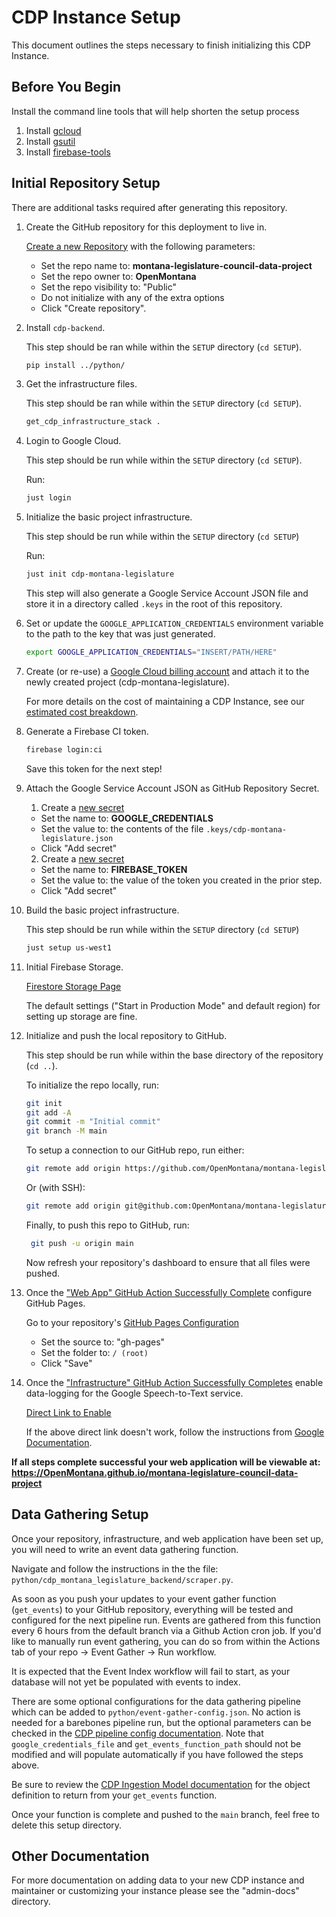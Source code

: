 # CDP Instance Setup

This document outlines the steps necessary to finish initializing this CDP Instance.

## Before You Begin

Install the command line tools that will help shorten the setup process

1. Install [gcloud](https://cloud.google.com/sdk/docs/install)
2. Install [gsutil](https://cloud.google.com/storage/docs/gsutil_install)
3. Install [firebase-tools](https://firebase.google.com/docs/cli/)

## Initial Repository Setup

There are additional tasks required after generating this repository.

1.  Create the GitHub repository for this deployment to live in.

    [Create a new Repository](https://github.com/new) with the following parameters:

    -   Set the repo name to: **montana-legislature-council-data-project**
    -   Set the repo owner to: **OpenMontana**
    -   Set the repo visibility to: "Public"
    -   Do not initialize with any of the extra options
    -   Click "Create repository".

1. Install `cdp-backend`.

    This step should be ran while within the `SETUP` directory (`cd SETUP`).

    ```bash
    pip install ../python/
    ```

1. Get the infrastructure files.

    This step should be ran while within the `SETUP` directory (`cd SETUP`).

    ```bash
    get_cdp_infrastructure_stack .
    ```

1.  Login to Google Cloud.

    This step should be run while within the `SETUP` directory (`cd SETUP`).

    Run:

    ```bash
    just login
    ```

1.  Initialize the basic project infrastructure.

    This step should be run while within the `SETUP` directory (`cd SETUP`)

    Run:

    ```bash
    just init cdp-montana-legislature
    ```

    This step will also generate a Google Service Account JSON file and store it
    in a directory called `.keys` in the root of this repository.

1.  Set or update the `GOOGLE_APPLICATION_CREDENTIALS` environment variable to the
    path to the key that was just generated.

    ```bash
    export GOOGLE_APPLICATION_CREDENTIALS="INSERT/PATH/HERE"
    ```

1.  Create (or re-use) a
    [Google Cloud billing account](https://console.cloud.google.com/billing/linkedaccount?project=cdp-montana-legislature)
    and attach it to the newly created project (cdp-montana-legislature).

    For more details on the cost of maintaining a CDP Instance, see our [estimated cost breakdown](https://github.com/CouncilDataProject/cookiecutter-cdp-deployment#cost).

1.  Generate a Firebase CI token.

    ```bash
    firebase login:ci
    ```

    Save this token for the next step!

1.  Attach the Google Service Account JSON as GitHub Repository Secret.

    1. Create a [new secret](https://github.com/OpenMontana/montana-legislature-council-data-project/settings/secrets/actions/new)

    -   Set the name to: **GOOGLE_CREDENTIALS**
    -   Set the value to: the contents of the file `.keys/cdp-montana-legislature.json`
    -   Click "Add secret"

    2. Create a [new secret](https://github.com/OpenMontana/montana-legislature-council-data-project/settings/secrets/actions/new)

    -   Set the name to: **FIREBASE_TOKEN**
    -   Set the value to: the value of the token you created in the prior step.
    -   Click "Add secret"

1.  Build the basic project infrastructure.

    This step should be run while within the `SETUP` directory (`cd SETUP`)

    ```bash
    just setup us-west1
    ```

1.  Initial Firebase Storage.

    [Firestore Storage Page](https://console.firebase.google.com/u/0/project/cdp-montana-legislature/storage)

    The default settings ("Start in Production Mode" and default region) for setting up
    storage are fine.

1.  Initialize and push the local repository to GitHub.

    This step should be run while within the base directory of the repository (`cd ..`).

    To initialize the repo locally, run:

    ```bash
    git init
    git add -A
    git commit -m "Initial commit"
    git branch -M main
    ```

    To setup a connection to our GitHub repo, run either:

    ```bash
    git remote add origin https://github.com/OpenMontana/montana-legislature-council-data-project.git
    ```

    Or (with SSH):

    ```bash
    git remote add origin git@github.com:OpenMontana/montana-legislature-council-data-project.git
    ```

    Finally, to push this repo to GitHub, run:

    ```bash
     git push -u origin main
    ```

    Now refresh your repository's dashboard to ensure that all files were pushed.

1.  Once the
    ["Web App" GitHub Action Successfully Complete](https://github.com/OpenMontana/montana-legislature-council-data-project/actions?query=workflow%3A%22Web+App%22)
    configure GitHub Pages.

    Go to your repository's [GitHub Pages Configuration](https://github.com/OpenMontana/montana-legislature-council-data-project/settings/pages)

    -   Set the source to: "gh-pages"
    -   Set the folder to: `/ (root)`
    -   Click "Save"

1.  Once the
    ["Infrastructure" GitHub Action Successfully Completes](https://github.com/OpenMontana/montana-legislature-council-data-project/actions?query=workflow%3A%22Infrastructure%22)
    enable data-logging for the Google Speech-to-Text service.

    [Direct Link to Enable](https://console.cloud.google.com/apis/api/speech.googleapis.com/data_logging?project=cdp-montana-legislature)

    If the above direct link doesn't work, follow the instructions from
    [Google Documentation](https://cloud.google.com/speech-to-text/docs/enable-data-logging).

**If all steps complete successful your web application will be viewable at: https://OpenMontana.github.io/montana-legislature-council-data-project**

## Data Gathering Setup

Once your repository, infrastructure, and web application have been set up, you will need to write an event data gathering function.

Navigate and follow the instructions in the the file: `python/cdp_montana_legislature_backend/scraper.py`.

As soon as you push your updates to your event gather function (`get_events`) to your GitHub repository, everything will be tested and configured for the next pipeline run. Events are gathered from this function every 6 hours from the default branch via a Github Action cron job. If you'd like to manually run event gathering, you can do so from within the Actions tab of your repo -> Event Gather -> Run workflow.

It is expected that the Event Index workflow will fail to start, as your database will not yet be populated with events to index.

There are some optional configurations for the data gathering pipeline which can be added to `python/event-gather-config.json`. No action is needed for a barebones pipeline run, but the optional parameters can be checked in the [CDP pipeline config documentation](https://councildataproject.org/cdp-backend/cdp_backend.pipeline.html#module-cdp_backend.pipeline.pipeline_config). Note that `google_credentials_file` and `get_events_function_path` should not be modified and will populate automatically if you have followed the steps above.

Be sure to review the [CDP Ingestion Model documentation](https://councildataproject.github.io/cdp-backend/ingestion_models.html) for the object definition to return from your `get_events` function.

Once your function is complete and pushed to the `main` branch, feel free to delete this setup directory.

## Other Documentation

For more documentation on adding data to your new CDP instance and maintainer or customizing your instance
please see the "admin-docs" directory.

